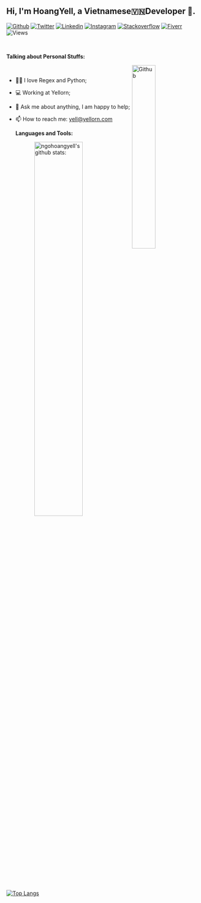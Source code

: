 <!-- Your title -->
## Hi, I'm HoangYell, a Vietnamese🇻🇳Developer 🚀.

<!-- Your badges
You can use the website to generate badges: https://shields.io/
-->
[![Github](https://img.shields.io/badge/-Github-000?style=flat&logo=Github&logoColor=white)](https://github.com/ngohoangyell/)
[![Twitter](https://img.shields.io/badge/-Twitter-00b8d4?style=flat&logo=Twitter&logoColor=white)](https://twitter.com/hoangyell/)
[![Linkedin](https://img.shields.io/badge/-LinkedIn-blue?style=flat&logo=Linkedin&logoColor=white)](https://www.linkedin.com/in/hoangyell/)
[![Instagram](https://img.shields.io/badge/-Instagram-c13584?style=flat&labelColor=c13584&logo=instagram&logoColor=white)](https://www.instagram.com/hoangyell/)
[![Stackoverflow](https://img.shields.io/badge/-StackOverFlow-f48225?style=flat&labelColor=f48225&logo=stackoverflow&logoColor=white)](https://stackoverflow.com/users/3927279/hoangyell/)
[![Fiverr](https://img.shields.io/badge/-Fiverr-1dbf73?style=flat&labelColor=1dbf73&logo=fiverr&logoColor=white)](https://www.fiverr.com/hoangyell/)
![Views](https://komarev.com/ghpvc/?username=ngohoangyell&color=brightgreen)


&nbsp;

<!-- Talking about you -->
**Talking about Personal Stuffs:**
<!-- Any image aligned to the right. Beware the width -->
<img width="35%" align="right" alt="Github" src="https://i.pinimg.com/originals/15/e7/e3/15e7e300166c962d3b8a22f60b5cac9e.gif" />
<!-- <img width="20%" align="right" margin-right="1000px" alt="Github" src="" /> -->
<br />

- 👨🏽 I love Regex and Python;
- 💻 Working at Yellorn; 
- 💬 Ask me about anything, I am happy to help;
- 📫 How to reach me: [yell@yellorn.com](mailto:yell@yellorn.com)

   **Languages and Tools:** 

<p>
    <img width="50%" align="right" alt="ngohoangyell's github stats:" src="https://github-readme-stats.vercel.app/api?username=ngohoangyell&how_icons=true&hide_border=true" />
    

[![Top Langs](https://github-readme-stats.vercel.app/api/top-langs/?username=ngohoangyell&layout=compact)](https://github.com/ngohoangyell/github-readme-stats)

</p>

